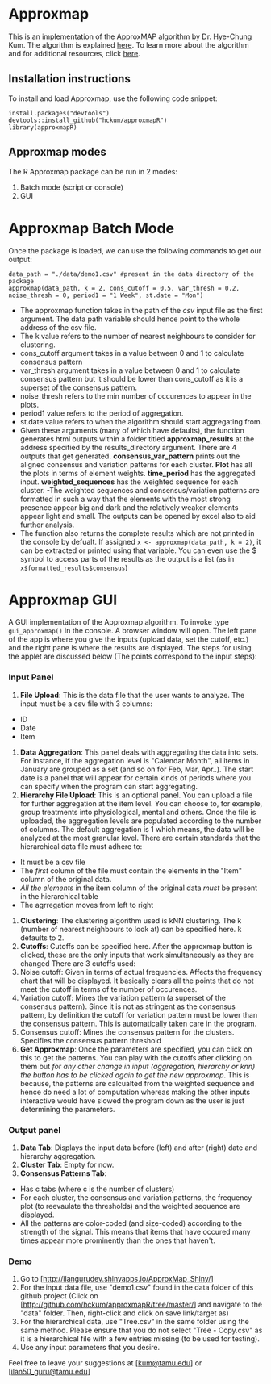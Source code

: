Approxmap
=========

This is an implementation of the ApproxMAP algorithm by Dr. Hye-Chung Kum. The algorithm is explained [here](http://web.cs.ucla.edu/~weiwang/paper/SDM03_2.pdf). To learn more about the algorithm and for additional resources, click [here](http://www.unc.edu/~kum/approxMAP/).

Installation instructions
-------------------------

To install and load Approxmap, use the following code snippet:

    install.packages("devtools")
    devtools::install_github("hckum/approxmapR")
    library(approxmapR)

Approxmap modes
---------------

The R Approxmap package can be run in 2 modes:

1.  Batch mode (script or console)
2.  GUI

Approxmap Batch Mode
====================

Once the package is loaded, we can use the following commands to get our output:

    data_path = "./data/demo1.csv" #present in the data directory of the package
    approxmap(data_path, k = 2, cons_cutoff = 0.5, var_thresh = 0.2, noise_thresh = 0, period1 = "1 Week", st.date = "Mon")

-   The approxmap function takes in the path of the *csv* input file as the first argument. The data path variable should hence point to the whole address of the csv file.
-   The k value refers to the number of nearest neighbours to consider for clustering.
-   cons\_cutoff argument takes in a value between 0 and 1 to calculate consensus pattern
-   var\_thresh argument takes in a value between 0 and 1 to calculate consensus pattern but it should be lower than cons\_cutoff as it is a superset of the consensus pattern.
-   noise\_thresh refers to the min number of occurences to appear in the plots.
-   period1 value refers to the period of aggregation.
-   st.date value refers to when the algorithm should start aggregating from.
-   Given these arguments (many of which have defaults), the function generates html outputs within a folder titled **approxmap\_results** at the address specified by the results\_directory argument. There are 4 outputs that get generated. **consensus\_var\_pattern** prints out the aligned consensus and variation patterns for each cluster. **Plot** has all the plots in terms of element weights. **time\_period** has the aggregated input. **weighted\_sequences** has the weighted sequence for each cluster. -The weighted sequences and consensus/variation patterns are formatted in such a way that the elements with the most strong presence appear big and dark and the relatively weaker elements appear light and small. The outputs can be opened by excel also to aid further analysis.
-   The function also returns the complete results which are not printed in the console by defualt. If assigned `x <- approxmap(data_path, k = 2)`, it can be extracted or printed using that variable. You can even use the $ symbol to access parts of the results as the output is a list (as in `x$formatted_results$consensus`)

Approxmap GUI
=============

A GUI implementation of the Approxmap algorithm. To invoke type `gui_approxmap()` in the console. A browser window will open. The left pane of the app is where you give the inputs (upload data, set the cutoff, etc.) and the right pane is where the results are displayed. The steps for using the applet are discussed below (The points correspond to the input steps):

### Input Panel

1.  **File Upload**: This is the data file that the user wants to analyze. The input must be a csv file with 3 columns:

-   ID
-   Date
-   Item

1.  **Data Aggregation**: This panel deals with aggregating the data into sets. For instance, if the aggregation level is "Calendar Month", all items in January are grouped as a set (and so on for Feb, Mar, Apr..). The start date is a panel that will appear for certain kinds of periods where you can specify when the program can start aggregating.
2.  **Hierarchy File Upload**: This is an optional panel. You can upload a file for further aggregation at the item level. You can choose to, for example, group treatments into physiological, mental and others. Once the file is uploaded, the aggregation levels are populated according to the number of columns. The default aggregation is 1 which means, the data will be analyzed at the most granular level. There are certain standards that the hierarchical data file must adhere to:

-   It must be a csv file
-   The *first* column of the file must contain the elements in the "Item" column of the original data.
-   *All the elements* in the item column of the original data *must* be present in the hierarchical table
-   The agrregation moves from left to right

1.  **Clustering**: The clustering algorithm used is kNN clustering. The k (number of nearest neighbours to look at) can be specified here. k defaults to 2.
2.  **Cutoffs**: Cutoffs can be specified here. After the approxmap button is clicked, these are the only inputs that work simultaneously as they are changed There are 3 cutoffs used:
3.  Noise cutoff: Given in terms of actual frequencies. Affects the frequency chart that will be displayed. It basically clears all the points that do not meet the cutoff in terms of te number of occurences.
4.  Variation cutoff: Mines the variation pattern (a superset of the consensus pattern). Since it is not as stringent as the consensus pattern, by definition the cutoff for variation pattern must be lower than the consensus pattern. This is automatically taken care in the program.
5.  Consensus cutoff: Mines the consensus pattern for the clusters. Specifies the consensus pattern threshold
6.  **Get Approxmap**: Once the parameters are specified, you can click on this to get the patterns. You can play with the cutoffs after clicking on them but *for any other change in input (aggregation, hierarchy or knn) the button has to be clicked again to get the new approxmap*. This is because, the patterns are calcualted from the weighted sequence and hence do need a lot of computation whereas making the other inputs interactive would have slowed the program down as the user is just determining the parameters.

### Output panel

1.  **Data Tab**: Displays the input data before (left) and after (right) date and hierarchy aggregation.
2.  **Cluster Tab**: Empty for now.
3.  **Consensus Patterns Tab**:

-   Has c tabs (where c is the number of clusters)
-   For each cluster, the consensus and variation patterns, the frequency plot (to reevaulate the thresholds) and the weighted sequence are displayed.
-   All the patterns are color-coded (and size-coded) according to the strength of the signal. This means that items that have occured many times appear more prominently than the ones that haven't.

### Demo

1.  Go to \[<http://ilangurudev.shinyapps.io/ApproxMap_Shiny/>\]
2.  For the input data file, use "demo1.csv" found in the data folder of this github project (Click on \[<http://github.com/hckum/approxmapR/tree/master/>\] and navigate to the "data" folder. Then, right-click and click on save link/target as)
3.  For the hierarchical data, use "Tree.csv" in the same folder using the same method. Please ensure that you do not select "Tree - Copy.csv" as it is a hierarchical file with a few entries missing (to be used for testing).
4.  Use any input parameters that you desire.

Feel free to leave your suggestions at \[<kum@tamu.edu>\] or \[<ilan50_guru@tamu.edu>\]
